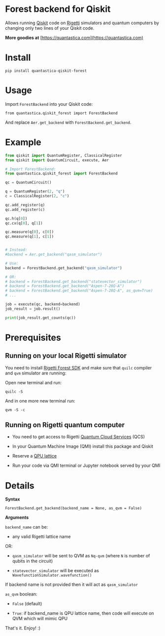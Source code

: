 # Forest backend for Qiskit

Allows running [Qiskit](https://qiskit.org/) code on [Rigetti](https://www.rigetti.com/) simulators and quantum computers by changing only two lines of your Qiskit code.

**More goodies at** [https://quantastica.com](https://quantastica.com)


# Install

```
pip install quantastica-qiskit-forest
```

# Usage

Import `ForestBackend` into your Qiskit code:

```
from quantastica.qiskit_forest import ForestBackend
```

And replace `Aer.get_backend` with `ForestBackend.get_backend`.


# Example

```python
from qiskit import QuantumRegister, ClassicalRegister
from qiskit import QuantumCircuit, execute, Aer

# Import ForestBackend:
from quantastica.qiskit_forest import ForestBackend

qc = QuantumCircuit()

q = QuantumRegister(2, "q")
c = ClassicalRegister(2, "c")

qc.add_register(q)
qc.add_register(c)

qc.h(q[0])
qc.cx(q[0], q[1])

qc.measure(q[0], c[0])
qc.measure(q[1], c[1])


# Instead:
#backend = Aer.get_backend("qasm_simulator")

# Use:
backend = ForestBackend.get_backend("qasm_simulator")

# OR:
# backend = ForestBackend.get_backend("statevector_simulator")
# backend = ForestBackend.get_backend("Aspen-7-28Q-A")
# backend = ForestBackend.get_backend("Aspen-7-28Q-A", as_qvm=True)
# ...

job = execute(qc, backend=backend)
job_result = job.result()

print(job_result.get_counts(qc))

```

# Prerequisites

## Running on your local Rigetti simulator

You need to install [Rigetti Forest SDK](https://qcs.rigetti.com/sdk-downloads) and make sure that `quilc` compiler and `qvm` simulator are running:

Open new terminal and run:

```
quilc -S
```

And in one more new terminal run:

```
qvm -S -c
```

## Running on Rigetti quantum computer

- You need to get access to Rigetti [Quantum Cloud Services](https://qcs.rigetti.com/request-access) (QCS)

- In your Quantum Machine Image (QMI) install this package and Qiskit

- Reserve a [QPU lattice](https://www.rigetti.com/qcs/docs/reservations)

- Run your code via QMI terminal or Jupyter notebook served by your QMI


# Details

**Syntax**

`ForestBackend.get_backend(backend_name = None, as_qvm = False)`


**Arguments**

`backend_name` can be:

- any valid Rigetti lattice name

OR:

- `qasm_simulator` will be sent to QVM as `Nq-qvm` (where `N` is number of qubits in the circuit)

- `statevector_simulator` will be executed as `WavefunctionSimulator.wavefunction()`

If backend name is not provided then it will act as `qasm_simulator`

`as_qvm` boolean:

- `False` (default)

- `True`: if backend_name is QPU lattice name, then code will execute on QVM which will mimic QPU


That's it. Enjoy! :)

